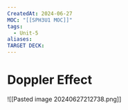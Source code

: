 ```yaml
---
CreatedAt: 2024-06-27
MOC: "[[SPH3U1 MOC]]"
tags:
  - Unit-5
aliases: 
TARGET DECK: 
---
```


# Doppler Effect
![[Pasted image 20240627212738.png]]
<!--ID: 1757893916095-->

